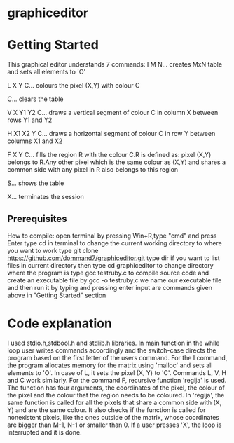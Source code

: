 # graphiceditor


# Getting Started 

This graphical editor understands 7 commands:
I M N... creates MxN table and sets all elements to 'O'

L X Y C... colours the pixel (X,Y) with colour C

C... clears the table

V X Y1 Y2 C... draws a vertical segment of colour C in column X between rows Y1 and Y2

H X1 X2 Y C... draws a horizontal segment of colour C in row Y between columns X1 and X2

F X Y C... fills the region R with the colour C.R is defined as: pixel (X,Y) belongs to R.Any other
pixel which is the same colour as (X,Y) and shares a common side with any pixel in R also belongs
to this region

S... shows the table

X... terminates the session


## Prerequisites

How to compile:
open terminal by pressing Win+R,type "cmd" and press Enter
type cd <directoryname> in terminal to change the current working directory to where you want to work
type git clone https://github.com/dommand7/graphiceditor.git 
type dir if you want to list files in current directory 
then type cd graphiceditor to change directory where the program is
type gcc testruby.c to compile source code and create an executable file 
by gcc -o <name> testruby.c we name our executable file 
and then run it by typing <name> and pressing enter
input are commands given above in "Getting Started" section

# Code explanation

I used stdio.h,stdbool.h and stdlib.h libraries. In main function in the while loop user writes commands accordingly and the switch-case directs the program based on the first letter of the users command. For the I command, the program allocates memory for the matrix using 'malloc' and sets all elements to 'O'. In case of L, it sets the pixel (X, Y) to 'C'. Commands L, V, H and C work similarly. For the command F, recursive function 'regija' is used. The function has four arguments, the coordinates of the pixel, the colour of the pixel and the colour that the region needs to be coloured. In 'regija', the same function is called for all the pixels that share a common side with (X, Y) and are the same colour. It also checks if the function is called for nonexistent pixels, like the ones outside of the matrix, whose coordinates are bigger than M-1, N-1 or smaller than 0. If a user presses 'X', the loop is interrupted and it is done. 





